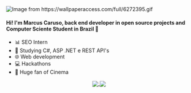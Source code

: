 <img src="https://github.com/SorrisoPraFoto/SorrisoPraFoto/blob/main/src/6272395.gif" alt="Image from https://wallpaperaccess.com/full/6272395.gif">
<h4>Hi! I'm Marcus Caruso, back end developer in open source projects and Computer Sciente Student in Brazil 🧡</h4>

- 📊 SEO Intern
- 🌱 Studying C#, ASP .NET e REST API's
- 🌐 Web development
- 💻 Hackathons
- 🎥 Huge fan of Cinema 

<div align="center">
  <a href="https://github.com/SorrisoPraFoto">
  <img align="center" src="https://github-readme-stats.vercel.app/api?username=SorrisoPraFoto&show_icons=tru&theme=radical&include_all_commits=true"/>
  </a>
  <a href="https://github.com/MartinHeinz/python-project-blueprint">
    <img align="center" src="https://github-readme-stats.vercel.app/api/pin/?username=SorrisoPraFoto&repo=Edis&theme=radical" />
  </a>
</div>

<!--
**SorrisoPraFoto/SorrisoPraFoto** is a ✨ _special_ ✨ repository because its `README.md` (this file) appears on your GitHub profile.

Here are some ideas to get you started:

- 🔭 I’m currently working on ...
- 🌱 I’m currently learning ...
- 👯 I’m looking to collaborate on ...
- 🤔 I’m looking for help with ...
- 💬 Ask me about ...
- 📫 How to reach me: ...
- 😄 Pronouns: ...
- ⚡ Fun fact: ...
-->
